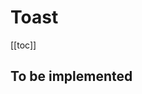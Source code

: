 # Toast

<ClientOnly>
  <Teleport to=".bd-toc">

[[toc]]

  </Teleport>
</ClientOnly>

## To be implemented

<ComponentReference :data="data" />

<script setup lang="ts">
import {data} from '../../data/components/toast.data'
import ComponentReference from '../../components/ComponentReference.vue'
</script>
